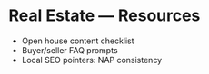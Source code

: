# Real Estate — Resources
- Open house content checklist
- Buyer/seller FAQ prompts
- Local SEO pointers: NAP consistency
